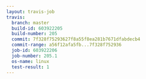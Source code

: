 ```yaml
---
layout: travis-job
travis:
  branch: master
  build-id: 603922205
  build-number: 205
  commit: 7f328f75293627f8a55f8ea281b7671dfabdecb4
  commit-range: a56f12afa5fb...7f328f752936
  job-id: 603922206
  job-number: 205.1
  os-name: linux
  test-result: 1
---
```

